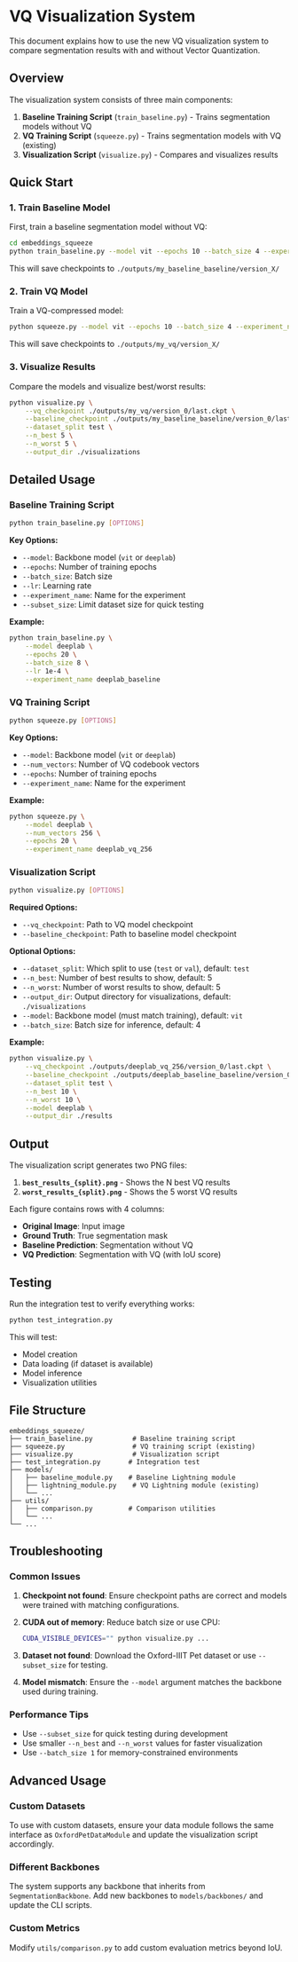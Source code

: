 # VQ Visualization System

This document explains how to use the new VQ visualization system to compare segmentation results with and without Vector Quantization.

## Overview

The visualization system consists of three main components:

1. **Baseline Training Script** (`train_baseline.py`) - Trains segmentation models without VQ
2. **VQ Training Script** (`squeeze.py`) - Trains segmentation models with VQ (existing)
3. **Visualization Script** (`visualize.py`) - Compares and visualizes results

## Quick Start

### 1. Train Baseline Model

First, train a baseline segmentation model without VQ:

```bash
cd embeddings_squeeze
python train_baseline.py --model vit --epochs 10 --batch_size 4 --experiment_name my_baseline
```

This will save checkpoints to `./outputs/my_baseline_baseline/version_X/`

### 2. Train VQ Model

Train a VQ-compressed model:

```bash
python squeeze.py --model vit --epochs 10 --batch_size 4 --experiment_name my_vq
```

This will save checkpoints to `./outputs/my_vq/version_X/`

### 3. Visualize Results

Compare the models and visualize best/worst results:

```bash
python visualize.py \
    --vq_checkpoint ./outputs/my_vq/version_0/last.ckpt \
    --baseline_checkpoint ./outputs/my_baseline_baseline/version_0/last.ckpt \
    --dataset_split test \
    --n_best 5 \
    --n_worst 5 \
    --output_dir ./visualizations
```

## Detailed Usage

### Baseline Training Script

```bash
python train_baseline.py [OPTIONS]
```

**Key Options:**
- `--model`: Backbone model (`vit` or `deeplab`)
- `--epochs`: Number of training epochs
- `--batch_size`: Batch size
- `--lr`: Learning rate
- `--experiment_name`: Name for the experiment
- `--subset_size`: Limit dataset size for quick testing

**Example:**
```bash
python train_baseline.py \
    --model deeplab \
    --epochs 20 \
    --batch_size 8 \
    --lr 1e-4 \
    --experiment_name deeplab_baseline
```

### VQ Training Script

```bash
python squeeze.py [OPTIONS]
```

**Key Options:**
- `--model`: Backbone model (`vit` or `deeplab`)
- `--num_vectors`: Number of VQ codebook vectors
- `--epochs`: Number of training epochs
- `--experiment_name`: Name for the experiment

**Example:**
```bash
python squeeze.py \
    --model deeplab \
    --num_vectors 256 \
    --epochs 20 \
    --experiment_name deeplab_vq_256
```

### Visualization Script

```bash
python visualize.py [OPTIONS]
```

**Required Options:**
- `--vq_checkpoint`: Path to VQ model checkpoint
- `--baseline_checkpoint`: Path to baseline model checkpoint

**Optional Options:**
- `--dataset_split`: Which split to use (`test` or `val`), default: `test`
- `--n_best`: Number of best results to show, default: 5
- `--n_worst`: Number of worst results to show, default: 5
- `--output_dir`: Output directory for visualizations, default: `./visualizations`
- `--model`: Backbone model (must match training), default: `vit`
- `--batch_size`: Batch size for inference, default: 4

**Example:**
```bash
python visualize.py \
    --vq_checkpoint ./outputs/deeplab_vq_256/version_0/last.ckpt \
    --baseline_checkpoint ./outputs/deeplab_baseline_baseline/version_0/last.ckpt \
    --dataset_split test \
    --n_best 10 \
    --n_worst 10 \
    --model deeplab \
    --output_dir ./results
```

## Output

The visualization script generates two PNG files:

1. **`best_results_{split}.png`** - Shows the N best VQ results
2. **`worst_results_{split}.png`** - Shows the 5 worst VQ results

Each figure contains rows with 4 columns:
- **Original Image**: Input image
- **Ground Truth**: True segmentation mask
- **Baseline Prediction**: Segmentation without VQ
- **VQ Prediction**: Segmentation with VQ (with IoU score)

## Testing

Run the integration test to verify everything works:

```bash
python test_integration.py
```

This will test:
- Model creation
- Data loading (if dataset is available)
- Model inference
- Visualization utilities

## File Structure

```
embeddings_squeeze/
├── train_baseline.py          # Baseline training script
├── squeeze.py                 # VQ training script (existing)
├── visualize.py               # Visualization script
├── test_integration.py       # Integration test
├── models/
│   ├── baseline_module.py    # Baseline Lightning module
│   ├── lightning_module.py    # VQ Lightning module (existing)
│   └── ...
├── utils/
│   ├── comparison.py         # Comparison utilities
│   └── ...
└── ...
```

## Troubleshooting

### Common Issues

1. **Checkpoint not found**: Ensure checkpoint paths are correct and models were trained with matching configurations.

2. **CUDA out of memory**: Reduce batch size or use CPU:
   ```bash
   CUDA_VISIBLE_DEVICES="" python visualize.py ...
   ```

3. **Dataset not found**: Download the Oxford-IIIT Pet dataset or use `--subset_size` for testing.

4. **Model mismatch**: Ensure the `--model` argument matches the backbone used during training.

### Performance Tips

- Use `--subset_size` for quick testing during development
- Use smaller `--n_best` and `--n_worst` values for faster visualization
- Use `--batch_size 1` for memory-constrained environments

## Advanced Usage

### Custom Datasets

To use with custom datasets, ensure your data module follows the same interface as `OxfordPetDataModule` and update the visualization script accordingly.

### Different Backbones

The system supports any backbone that inherits from `SegmentationBackbone`. Add new backbones to `models/backbones/` and update the CLI scripts.

### Custom Metrics

Modify `utils/comparison.py` to add custom evaluation metrics beyond IoU.
